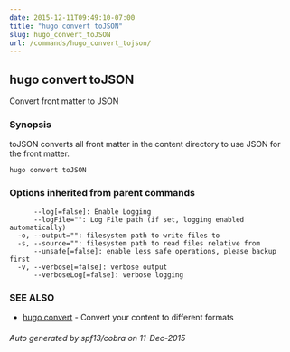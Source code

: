 ```yaml
---
date: 2015-12-11T09:49:10-07:00
title: "hugo convert toJSON"
slug: hugo_convert_toJSON
url: /commands/hugo_convert_tojson/
---
```

## hugo convert toJSON

Convert front matter to JSON

### Synopsis


toJSON converts all front matter in the content directory
to use JSON for the front matter.

```
hugo convert toJSON
```

### Options inherited from parent commands

```
      --log[=false]: Enable Logging
      --logFile="": Log File path (if set, logging enabled automatically)
  -o, --output="": filesystem path to write files to
  -s, --source="": filesystem path to read files relative from
      --unsafe[=false]: enable less safe operations, please backup first
  -v, --verbose[=false]: verbose output
      --verboseLog[=false]: verbose logging
```

### SEE ALSO
* [hugo convert](/commands/hugo_convert/)	 - Convert your content to different formats

###### Auto generated by spf13/cobra on 11-Dec-2015
